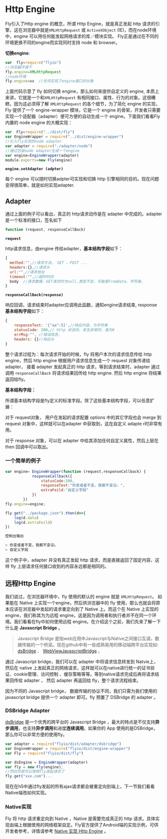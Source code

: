 # Http Engine

Fly引入了Http engine 的概念，所谓 Http Engine，就是真正发起 http 请求的引擎，这在浏览器中就是`XMLHttpRequest` 或 `ActiveXObject` (IE)，而在node环境中，engine 可以用任何能发起网络请求的库／模块实现。 Fly正是通过在不同的环境更换不同的engine而实现同时支持 node 和 browser。

**切换engine**:

```javascript
var  fly=require("flyio")
//浏览器环境下
fly.engine=XMLHttpRequest
//node环境
fly.engine=xx  //任何实现了engine接口的对象
```

上面代码示意了 fly 如何切换 engine，那么如何来提供自定义的 engine, 本质上来讲，它就是一个和`XMLHttpRequest` 有相同接口、属性、行为的对象。这很糟糕，因为这必须得了解 `XMLHttpRequest` 的各个细节，为了简化 engine 的实现，Fly 提供了一个 engine-wrapper 模块，它是一个 engine 的骨架，开发者只需要实现一个适配器（adapter）便可方便的自动生成一个 engine。下面我们看看Fly内置的 node engine 的大概实现：

```javascript
var  Fly=require("../dist/fly")
var EngineWrapper = require("../dist/engine-wrapper")
//引入fly实现的node adapter
var adapter = require("./adapter/node")
//通过包装node adapter生成一个engine
var engine=EngineWrapper(adapter)
module.exports=new Fly(engine)
```

**`engine.setAdapter (adpter)`**

每个 engine 可以随时切换adpter可实现和切换 http 引擎相同的目的。现在问题变得很简单，就是如何实现adapter.

## Adapter

通过上面的例子可以看出，真正的 http请求动作是在 adapter 中完成的。adapter是一个标准的接口，签名如下

```javascript
function (request, responseCallBack)
```

**`request`**

 http请求信息，由engine 传给adapter，**基本结构字段**如下：

```javascript
{
  method:"",//请求方法， GET 、POST ...
  headers:{},//请求头
  url:"",//请求地址
  timeout:"",//超时时间
  body  //请求数据，GET请求时为null,类型不定，可能是FromData、字符串。
}
```

**`responseCallBack(response)`**

响应回调，请求结束时adapter应调用此函数，通知engine请求结束, response **基本结构字段**如下：

```javascript
{
    responseText: '{"aa":5}',//响应内容，为字符串
    statusCode: 200,// http 状态码，发生异常时，值为0
    errMsg:"", //错误信息，
    headers: {}//响应头
}
```

整个请求过程为：每次请求开始的时候，fly 将用户本次的请求信息传给 http engine，然后 http engine 根据用户请求信息生成一个 request 对象传递给 adapter， 接着 adapter 发起真正的 http 请求，等到请求结束时，adapter 通过调用 `responseCallBack` 将请求结果回传给 http engine.  然后 http engine 将结果返回给fly。

**基本结构字段：**

所谓基本结构字段是fly定义的标准字段。除了这些基本结构字段，可以任意扩展：

对于 request对象， 用户在发起的请求配置 options 中的其它字段也会 merge 到 request 对象中，这样就可以在adapter 中获取到，这在自定义 adapte r时非常有用。

对于 response 对象，可以在 adapter  中给其添加任何自定义属性，然后上层在 then 回调中可以取出。

### 一个简单的例子

```javascript
var engine= EngineWrapper(function (request,responseCallback) {
            responseCallback({
                statusCode:200,
                responseText:"你变或者不变，我都不变😜。",
                extraFeild:"自定义字段"
            })
        })
fly.engine=engine;

fly.get("../package.json").then(d=>{
    log(d.data)
    log(d.extraFeild)
})

控制台输出

> 你变或者不变，我都不变😜。
> 自定义字段

```

这个例子中，adapter 并没有真正发起 http 请求，而是直接返回了固定内容，这样 fly 上层请求任何接口收到的内容永远都是相同的。

## 远程Http Engine

我们说过，在浏览器环境中，fly 使用的默认的 engine 就是 `XMLHttpRequest`。 如果能在 Native 上实现一个engine，然后供浏览器中的 fly 使用，那么也就会将原本应该在浏览器中发起的请求重定向到了 Native 上。而这个在 Native 上实现的 engine，我们称其为为远程 engine，这是因为调用者和执行者并不在同一个环境。我们看看在fly中如何使用远程 engine。在介绍这个之前，我们先来了解一下什么是 **Javascript Bridge** 。 

> Javascript Bridge 是指web应用中Javascript与Native之间接口互调，数据传输的一个桥梁。现在github中有一些成熟易用的移动端跨平台实现如: [dsBridge](https://github.com/wendux/DSBridge-Android) 、 [WebViewJavascriptBridge](https://github.com/marcuswestin/WebViewJavascriptBridge) 。

通过 Javascript bridge，我们可以在 adapter 中将请求信息转发到 Natvie上，然后在 native 上发起真正的网络请求，这样就可以在native进行统一的证书验证、cookie管理、访问控制 、缓存策略等等。等到native请求完成后再将请求结果回传给 adapter ， 然后 adapter 再返回给 fly，整个请求流程结束。

因为不同的 Javascript bridge， 数据传输的协议不同，我们只需为我们使用的 javascript bridge 提供一个 adapter 即可。fly 预置了 DSBridge 的 adapter 。

### DSBridge Adapter

[dsBridge](https://github.com/wendux/DSBridge-Android)  是一个优秀的跨平台的 Javascript Bridge ，最大的特点是不仅支持**异步调用**，也支持**异步调用**和进度**连续调用**。如果你的 App 使用的是DSBridge， 那么你可以非常方便的使用fly。

```javascript
var adapter = require("flyio/dist/adapter/dsbridge")
var EngineWrapper = require("flyio/dist/engine-wrapper")
var Fly = require("flyio/dist/fly")

var dsEngine = EngineWrapper(adapter)
var fly = new Fly(engine);
//然后你就可以使用fly发起请求了
fly.get("xxx.com")...
```

现在在h5中通过fly发起的所有ajax请求都会被重定向到端上，下一节我们看看Native端改如何实现。

### Native实现

Fly 将 http 请求重定向到 Native ，Native 是需要完成真正的 http 请求。具体实现由端上根据使用的网络框架自定。Fly官方提供了Android端的实现示例，可供开发者参考，详情请参考 [Native 实现 Http Engine](#/doc/flyio/native) 。



